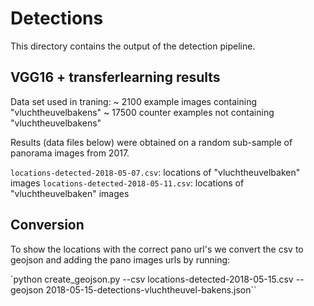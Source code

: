 # Detections
This directory contains the output of the detection pipeline.

## VGG16 + transferlearning results
Data set used in traning:
~ 2100 example images containing "vluchtheuvelbakens"
~ 17500 counter examples not containing "vluchtheuvelbakens"

Results (data files below) were obtained on a random sub-sample of panorama
images from 2017.

`locations-detected-2018-05-07.csv`: locations of "vluchtheuvelbaken" images
`locations-detected-2018-05-11.csv`: locations of "vluchtheuvelbaken" images

## Conversion

To show the locations with the correct pano url's we convert the csv to geojson and adding the pano images urls by running:

`python create_geojson.py --csv locations-detected-2018-05-15.csv --geojson 2018-05-15-detections-vluchtheuvel-bakens.json``

